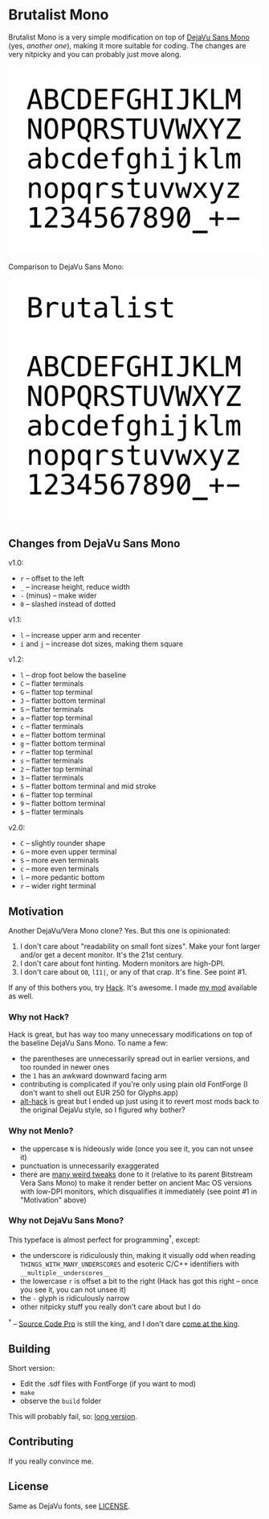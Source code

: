 # Brutalist Mono

Brutalist Mono is a very simple modification on top of [DejaVu Sans Mono](https://github.com/dejavu-fonts/dejavu-fonts) (yes, _another one_), making it more suitable for coding. The changes are very nitpicky and you can probably just move along.

![brutalist](images/brutalist.png)

Comparison to DejaVu Sans Mono:

![brutalist](images/brutalist_vs_dejavu.gif)

## Changes from DejaVu Sans Mono

v1.0:

* `r` – offset to the left
* `_` – increase height, reduce width
* `-` (minus) – make wider
* `0` – slashed instead of dotted

v1.1:

* `l` – increase upper arm and recenter
* `i` and `j` – increase dot sizes, making them square

v1.2:

* `l` – drop foot below the baseline
* `C` – flatter terminals
* `G` – flatter top terminal
* `J` – flatter bottom terminal
* `S` – flatter terminals
* `a` – flatter top terminal
* `c` – flatter terminals
* `e` – flatter bottom terminal
* `g` – flatter bottom terminal
* `r` – flatter top terminal
* `s` – flatter terminals
* `2` – flatter top terminal
* `3` – flatter terminals
* `5` – flatter bottom terminal and mid stroke
* `6` – flatter top terminal
* `9` – flatter bottom terminal
* `$` – flatter terminals

v2.0:

* `C` – slightly rounder shape
* `G` – more even upper terminal
* `S` – more even terminals
* `c` – more even terminals
* `l` – more pedantic bottom
* `r` – wider right terminal

## Motivation

Another DejaVu/Vera Mono clone? Yes. But this one is opinionated:

1. I don't care about "readability on small font sizes". Make your font larger and/or get a decent monitor. It's the 21st century.
2. I don't care about font hinting. Modern monitors are high-DPI.
3. I don't care about `O0`, `lI1|`, or any of that crap. It's fine. See point #1.

If any of this bothers you, try [Hack](https://github.com/source-foundry/Hack). It's awesome. I made [my mod](https://github.com/BRUTALISM/Hack) available as well.

### Why not Hack?

Hack is great, but has way too many unnecessary modifications on top of the baseline DejaVu Sans Mono. To name a few:

* the parentheses are unnecessarily spread out in earlier versions, and too rounded in newer ones
* the `1` has an awkward downward facing arm
* contributing is complicated if you're only using plain old FontForge (I don't want to shell out EUR 250 for Glyphs.app)
* [alt-hack](https://github.com/source-foundry/alt-hack) is great but I ended up just using it to revert most mods back to the original DejaVu style, so I figured why bother?

### Why not Menlo?

* the uppercase `N` is hideously wide (once you see it, you can not unsee it)
* punctuation is unnecessarily exaggerated
* there are [many weird tweaks](http://leancrew.com/all-this/2009/10/the-compleat-menlovera-sans-comparison/) done to it (relative to its parent Bitstream Vera Sans Mono) to make it render better on ancient Mac OS versions with low-DPI monitors, which disqualifies it immediately (see point #1 in "Motivation" above)

### Why not DejaVu Sans Mono?

This typeface is almost perfect for programming<sup>&dagger;</sup>, except:

* the underscore is ridiculously thin, making it visually odd when reading `THINGS_WITH_MANY_UNDERSCORES` and esoteric C/C++ identifiers with `__multiple__underscores__`
* the lowercase `r` is offset a bit to the right (Hack has got this right – once you see it, you can not unsee it)
* the `-` glyph is ridiculously narrow
* other nitpicky stuff you really don't care about but I do

<sup>&dagger;</sup> – [Source Code Pro](https://github.com/adobe-fonts/source-code-pro) is still the king, and I don't dare [come at the king](https://www.youtube.com/watch?v=py1WDlaIr9A).

## Building

Short version:

* Edit the .sdf files with FontForge (if you want to mod)
* `make`
* observe the `build` folder

This will probably fail, so: [long version](BUILDING.md).

## Contributing

If you really convince me.

## License

Same as DejaVu fonts, see [LICENSE](LICENSE).